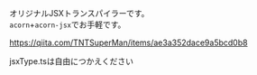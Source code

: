 オリジナルJSXトランスパイラーです。  
`acorn`+`acorn-jsx`でお手軽です。

https://qiita.com/TNTSuperMan/items/ae3a352dace9a5bcd0b8

jsxType.tsは自由につかえください